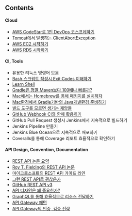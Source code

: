 ## Contents

#### Cloud

- [AWS CodeStar로 1인 DevOps 코스프레하기](https://github.com/stunstunstun/awesome-wiki/blob/master/DevOps/devops-aws-codestar.md)
- [Tomcat에서 발생하는 ClientAbortException](https://github.com/stunstunstun/awesome-wiki/blob/master/DevOps/devops-was-client-abort-exception.md)
- [AWS EC2 시작하기](https://github.com/stunstunstun/awesome-wiki/blob/master/DevOps/devops-aws-create-ec2-instance.md)
- [AWS RDS 시작하기](https://github.com/stunstunstun/awesome-wiki/blob/master/DevOps/devops-aws-rds-get-started.md)

#### CI, Tools

- 유용한 리눅스 명령어 모음
- [Bash 스크립트 작성시 Exit Codes 이해하기](http://bencane.com/2014/09/02/understanding-exit-codes-and-how-to-use-them-in-bash-scripts/)
- [Learn Shell](http://www.learnshell.org/)
- [Gradle은 정말 Maven보다 100배나 빠를까?](https://github.com/stunstunstun/awesome-wiki/blob/master/DevOps/devops-gradle-is-faster-than-maven.md)
- [Mac에서는 Homebrew를 통해 패키지를 설치하자](https://github.com/stunstunstun/awesome-wiki/blob/master/DevOps/devops-get-started-homebrew.md)
- [Mac환경에서 Gradle기반의 Java개발환경 준비하기](https://github.com/stunstunstun/awesome-wiki/blob/master/DevOps/devops-java-programming-environment.md)
- [빌드 도구를 모르면 생기는 재앙들](https://github.com/stunstunstun/awesome-wiki/blob/master/DevOps/devops-build-tool.md)
- [GitHub Webhook CI와 함께 활용하기](../../master/DevOps/devops-github-webhook-with-ci.md)
- GitHub Pull Request 생성시 Jenkins에서 지속적으로 빌드하기
- Jenkins Pipeline 만들기
- Jenkins Blue Ocean으로 지속적으로 배포하기
- Coveralls를 통해 Coverage 리포트 효율적으로 확인하기

#### API Design, Convention, Documentation

- [REST API 논문 요약](https://blog.npcode.com/2017/03/02/%EB%B0%94%EC%81%9C-%EA%B0%9C%EB%B0%9C%EC%9E%90%EB%93%A4%EC%9D%84-%EC%9C%84%ED%95%9C-rest-%EB%85%BC%EB%AC%B8-%EC%9A%94%EC%95%BD/)
- [Roy T. Fielding의 REST API 논문](http://www.ics.uci.edu/~fielding/pubs/dissertation/top.htm)
- [마이크로소프트의 REST API 가이드 라인](https://github.com/Microsoft/api-guidelines)
- [그런 REST API로 괜찮은가](http://slides.com/eungjun/rest)
- [GitHub REST API v3](https://developer.github.com/v3/)
- [API 디자인은 왜 중요한가?](https://github.com/stunstunstun/awesome-wiki/blob/master/DevOps/devops-api-design.md)
- [GraphQL를 통해 효율적으로 리소스 전달하기](../../master/DevOps/devops-graphql-api.md)
- [API Gateway 패턴](https://github.com/stunstunstun/awesome-wiki/blob/master/DevOps/devops-api-gateway.md)
- [API Gateway의 인증, 검증 전략](https://github.com/stunstunstun/awesome-wiki/blob/master/DevOps/devops-api-gateway-authentication.md)


